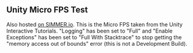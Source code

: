 ## Unity Micro FPS Test

Also hosted [on SIMMER.io](https://simmer.io/@w_alexander/micro-fps-test). This is the Micro FPS taken from the Unity Interactive Tutorials. "Logging" has been set to "Full" and "Enable Exceptions" has been set to "Full With  Stacktrace" to stop getting the "memory access out of bounds" error (this is not a Development Build).
